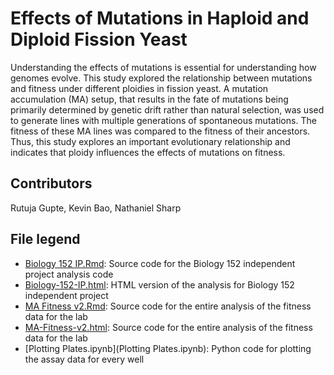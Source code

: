 ﻿# Effects of Mutations in Haploid and Diploid Fission Yeast

Understanding the effects of mutations is essential for understanding how genomes evolve. This study explored the relationship between mutations and fitness under different ploidies in fission yeast. A mutation accumulation (MA) setup, that results in the fate of mutations being primarily determined by genetic drift rather than natural selection, was used to generate lines with multiple generations of spontaneous mutations. The fitness of these MA lines was compared to the fitness of their ancestors. Thus, this study explores an important evolutionary relationship and indicates that ploidy influences the effects of mutations on fitness. 

## Contributors

Rutuja Gupte, Kevin Bao, Nathaniel Sharp

## File legend

- [Biology 152 IP.Rmd](<Biology 152 IP.Rmd>): Source code for the Biology 152 independent project analysis code  
- [Biology-152-IP.html](Biology-152-IP.Rmd): HTML version of the analysis for Biology 152 independent project  
- [MA Fitness v2.Rmd](<MA Fitness v2.Rmd>): Source code for the entire analysis of the fitness data for the lab  
- [MA-Fitness-v2.html](MA-Fitness-v2.html): Source code for the entire analysis of the fitness data for the lab  
- [Plotting Plates.ipynb](Plotting Plates.ipynb): Python code for plotting the assay data for every well  
